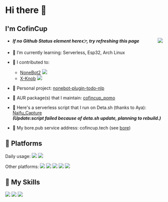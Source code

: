 # Hi there 🍡

## I'm **CofinCup** 

<a href="#">
  <img align="right" src="https://github-readme-stats-cofincup.vercel.app/api?username=CofinCup&count_private=true&show_icons=true&bg_color=15,f2f7fd,E0EAFC" />
</a>

-  ***If no Github Status element here👉, try refreshing this page***

- 🥪 I’m currently learning: Serverless, Esp32, Arch Linux

- 🍩 I contributed to: 
  - [NoneBot2](https://github.com/nonebot/nonebot2) ![](https://img.shields.io/github/stars/nonebot/nonebot2?style=social) 
  - [X-Knob](https://github.com/SmallPond/X-Knob) ![](https://img.shields.io/github/stars/SmallPond/X-Knob?style=social)

- 🍕 Personal project: [nonebot-plugin-todo-nlp](nonebot-plugin-todo-nlp)

- 🥖 AUR package(s) that I maintain: [cofincup_pomo](https://aur.archlinux.org/packages/cofincup-pomo)


- 🍮 Here's a serverless script that I run on Deta.sh (thanks to Aya): [Naifu_Capture](https://naifu.deta.dev)<br>
***(Update:script failed because of deta.sh update, planning to rebuild.)***

- 🥪 My bore.pub service address: cofincup.tech (see [bore](https://github.com/ekzhang/bore))


## 🚉 **Platforms**

Daily usage: 
![](https://img.shields.io/badge/NUC-Arch-0078d6?style=flat-square&logo=ArchLinux&logoColor=fff)
![](https://img.shields.io/badge/mac-OS_X-0078d6?style=flat-square&logo=apple&logoColor=fff)

Other platforms:
![](https://img.shields.io/badge/Raspberry-Ubuntu-0078d6?style=flat-square&logo=raspberrypi&logoColor=fff)
![](https://img.shields.io/badge/Server-Ubuntu-0078d6?style=flat-square&logo=Ubuntu&logoColor=fff)
![](https://img.shields.io/badge/Server-CentOS-0078d6?style=flat-square&logo=CentOS&logoColor=fff)
![](https://img.shields.io/badge/WSL-Ubuntu-0078d6?style=flat-square&logo=Ubuntu&logoColor=fff)
![](https://img.shields.io/badge/Windows-10-0078d6?style=flat-square&logo=windows&logoColor=fff)

## 🌟 **My Skills**  

![](https://img.shields.io/badge/-Git-f05032?style=flat-square&logo=git&logoColor=fff)
![](https://img.shields.io/badge/-Linux-fcc624?style=flat-square&logo=Linux&logoColor=fff)
![](https://img.shields.io/badge/-Python-3776ab?style=flat-square&logo=Python&logoColor=fff)
